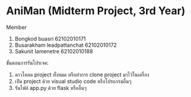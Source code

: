 # AniMan (Midterm Project, 3rd Year)  
Member
1) Bongkod buasri 62102010171  
2) Busarakham leadpattanchat 62102010172  
3) Sakunit Iamenetre 62102010188

ขั้นตอนการรันโปรเจค:
1) ดาวโหลด project ทั้งหมด หรือทำการ clone project มาไว้ในเครื่อง
2) เปิด project ด้วย visual studio code หรือโปรแกรมอื่นๆ
3) รันไฟล์ app.py ด้วย flask หรืออื่นๆ
